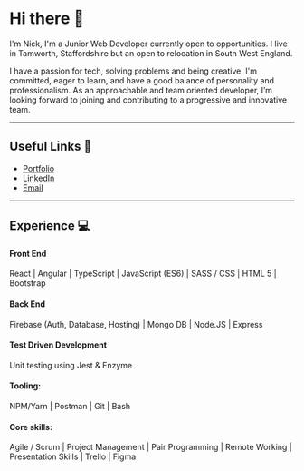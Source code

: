# Hi there 👋 

I'm Nick, I'm a Junior Web Developer currently open to opportunities. I live in Tamworth, Staffordshire but an open to relocation in South West England.

I have a passion for tech, solving problems and being creative. I'm committed, eager to learn, and have a good balance of personality and professionalism. As an approachable and team oriented developer, I’m looking forward to joining and contributing to a progressive and innovative team.

---
## Useful Links 🔗

* [Portfolio](https://truby.io)
* [LinkedIn](https://linkedin.com/in/nicktruby)
* [Email](mailto:nick@truby.io)
---
## Experience 💻

#### Front End
React | Angular | TypeScript | JavaScript (ES6) | SASS / CSS | HTML 5 | Bootstrap

#### Back End
Firebase (Auth, Database, Hosting) | Mongo DB | Node.JS | Express

#### Test Driven Development

Unit testing using Jest & Enzyme

#### Tooling:

NPM/Yarn | Postman | Git | Bash

#### Core skills:

Agile / Scrum | Project Management | Pair Programming | Remote Working | Presentation Skills | Trello | Figma
